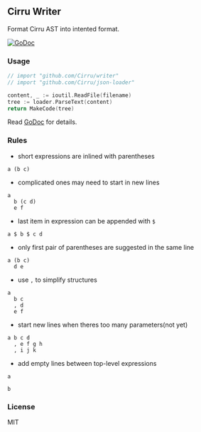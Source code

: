 
Cirru Writer
------

Format Cirru AST into intented format.

[![GoDoc](https://godoc.org/github.com/Cirru/writer?status.png)][godoc]

### Usage

```go
// import "github.com/Cirru/writer"
// import "github.com/Cirru/json-loader"

content, _ := ioutil.ReadFile(filename)
tree := loader.ParseText(content)
return MakeCode(tree)
```

Read [GoDoc][godoc] for details.

[godoc]: https://godoc.org/github.com/Cirru/writer

### Rules

* short expressions are inlined with parentheses

```cirru
a (b c)
```

* complicated ones may need to start in new lines

```cirru
a
  b (c d)
  e f
```

* last item in expression can be appended with `$`

```cirru
a $ b $ c d
```

* only first pair of parentheses are suggested in the same line

```cirru
a (b c)
  d e
```

* use `,` to simplify structures

```cirru
a
  b c
  , d
  e f
```

* start new lines when theres too many parameters(not yet)

```cirru
a b c d
  , e f g h
  , i j k
```

* add empty lines between top-level expressions

```cirru
a

b
```

### License

MIT